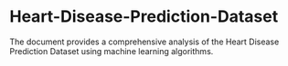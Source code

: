 # Heart-Disease-Prediction-Dataset
The document provides a comprehensive analysis of the Heart Disease Prediction Dataset using machine learning algorithms.
